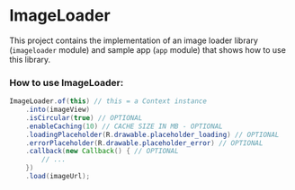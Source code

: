 # ImageLoader

This project contains the implementation of an image loader library (`imageloader` module) and sample app (`app` module) that shows how to use this library.



### How to use ImageLoader:

```java
ImageLoader.of(this) // this = a Context instance
    .into(imageView)
    .isCircular(true) // OPTIONAL
    .enableCaching(10) // CACHE SIZE IN MB - OPTIONAL
    .loadingPlaceholder(R.drawable.placeholder_loading) // OPTIONAL
    .errorPlaceholder(R.drawable.placeholder_error) // OPTIONAL
    .callback(new Callback() { // OPTIONAL
        // ...
    })
    .load(imageUrl);
```

